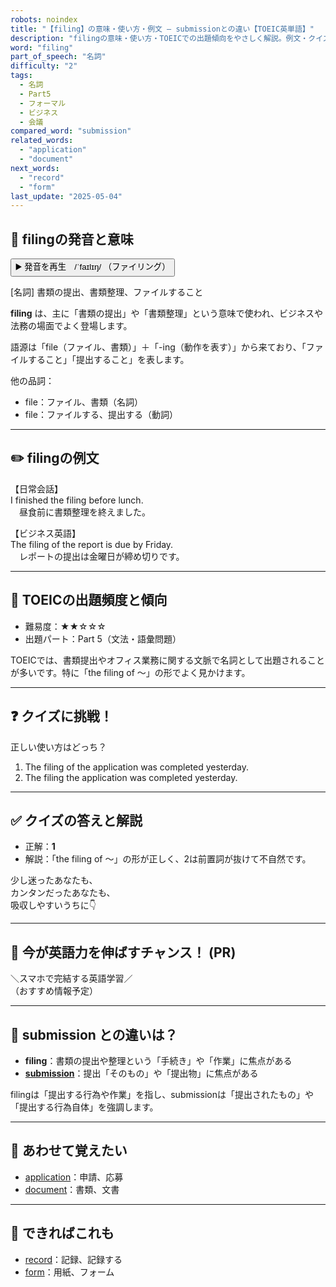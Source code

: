 ```yaml
---
robots: noindex
title: "【filing】の意味・使い方・例文 ― submissionとの違い【TOEIC英単語】"
description: "filingの意味・使い方・TOEICでの出題傾向をやさしく解説。例文・クイズ付きでsubmissionとの違いもわかりやすく学べます。"
word: "filing"
part_of_speech: "名詞"
difficulty: "2"
tags:
  - 名詞
  - Part5
  - フォーマル
  - ビジネス
  - 会議
compared_word: "submission"
related_words:
  - "application"
  - "document"
next_words:
  - "record"
  - "form"
last_update: "2025-05-04"
---
```


## 🔰 filingの発音と意味

<button class="play-audio" onclick="playTTS('filing')">
  <span class="play-audio-main">
    ▶️ 発音を再生　/ˈfaɪlɪŋ/
  </span>
  <span class="play-audio-sub">
    （ファイリング）
  </span>
</button>

[名詞] 書類の提出、書類整理、ファイルすること

**filing** は、主に「書類の提出」や「書類整理」という意味で使われ、ビジネスや法務の場面でよく登場します。

語源は「file（ファイル、書類）」＋「-ing（動作を表す）」から来ており、「ファイルすること」「提出すること」を表します。

他の品詞：  
- file：ファイル、書類（名詞）
- file：ファイルする、提出する（動詞）

---

## ✏️ filingの例文

【日常会話】  
I finished the filing before lunch.  
　昼食前に書類整理を終えました。

【ビジネス英語】  
The filing of the report is due by Friday.  
　レポートの提出は金曜日が締め切りです。

---

## 🎯 TOEICの出題頻度と傾向

- 難易度：★★☆☆☆
- 出題パート：Part 5（文法・語彙問題）

TOEICでは、書類提出やオフィス業務に関する文脈で名詞として出題されることが多いです。特に「the filing of ～」の形でよく見かけます。

---

## ❓ クイズに挑戦！

正しい使い方はどっち？

1. The filing of the application was completed yesterday.  
2. The filing the application was completed yesterday.

---

## ✅ クイズの答えと解説

- 正解：**1**
- 解説：「the filing of ～」の形が正しく、2は前置詞が抜けて不自然です。

少し迷ったあなたも、  
カンタンだったあなたも、  
吸収しやすいうちに👇️

---

## 🚀 今が英語力を伸ばすチャンス！ (PR)

<div class="info-center">
＼スマホで完結する英語学習／<br>  
（おすすめ情報予定）
</div>

---

## 🤔  submission との違いは？

- **filing**：書類の提出や整理という「手続き」や「作業」に焦点がある
- **[submission](/word/submission)**：提出「そのもの」や「提出物」に焦点がある

filingは「提出する行為や作業」を指し、submissionは「提出されたもの」や「提出する行為自体」を強調します。

---

## 🧩 あわせて覚えたい

- [application](/word/application)：申請、応募
- [document](/word/document)：書類、文書

---

## 📖 できればこれも

- [record](/word/record)：記録、記録する
- [form](/word/form)：用紙、フォーム

<!-- cvid: aid41_bid47 -->
